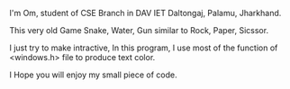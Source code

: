 I'm Om, student of CSE Branch in DAV IET Daltongaj, Palamu, Jharkhand.

This very old Game Snake, Water, Gun similar to Rock, Paper, Sicssor.

I just try to make intractive,
In this program, I use most of the function of <windows.h> file to produce text color.


I Hope you will enjoy my small piece of code.



